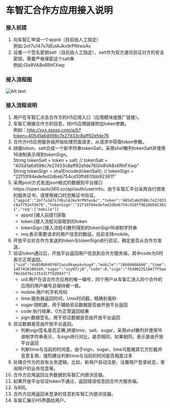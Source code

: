 # 车智汇合作方应用接入说明

### 接入前提

1. 向车智汇申请一个appid（目前由人工指定）<br/>
    例如:2of7u147s7dEulAJkx9rPNtwsAc
2. 设置一个签名密钥salt（目前由人工指定），salt作为双方通讯验证对方的安全密钥，需要严格保密这个salt串<br/>
    例如:GIx8VA8x6RhFXwp

### 接入流程图
![Alt text](https://github.com/iauto360/open-api/blob/master/auth_flow.png)

### 接入流程说明
1. 用户在车智汇点击合作方的H5应用入口（应用模块或推广链接）。
2. 车智汇根据合作方的信息，给H5应用链接附加token参数。<br/>
     例如：http://xxx.sssss.com/a/b?token=405d1a6d598c7e27d33c8aff92efde76
3. 合作方H5应用服务端开始处理页面请求，从请求中获取token参数。
4. 拼接tokon、salt合成一个新字符串tokenSalt，采用sha1散列tokenSalt并使用16进制表示得到tokenSign。<br/>
    String tokenSalt = token + salt;     // tokenSalt = "405d1a6d598c7e27d33c8aff92efde76GIx8VA8x6RhFXwp" <br>
    String tokenSign = sha1Encode(tokenSalt);    // tokenSign = "22f10f84edefed2dbeb754cd10ffd610bb923611"
5. 采用post方式发送json格式的数据到平台接口https://open.iauto360.cn/api/auth/userinfo。由于车智汇平台采用自行颁发的服务证书，请使用接口时忽略证书验证。<br/>
    `{"appid":"2of7u147s7dEulAJkx9rPNtwsAc","token":"405d1a6d598c7e27d33c8aff92efde76","tokenSign":"22f10f84edefed2dbeb754cd10ffd610bb923611","req":["mobile"]}`<br/>
     * appid:[接入前提1]获取
     * token:[接入流程3]获取到的token
     * tokenSign:[接入流程4]散列得到的tokenSign16进制字符串
     * req:表示需要请求的用户信息的数组，目前支持mobile。
6. 开放平台对合作方发送的token与tokenSign进行验证，确定是否从合作方发送。
7. 验证token通过后，开放平台返回用户信息到合作方服务端，其中code为0时表示正常返回。
    `{"uid":"dxBS0bR4GY6F2uoz8kqepkvkug4","mobile":"18666666666","time":1457436106549,"sugar":"zxy07)jB","code":0,"sign":"f630022518477f5ae78e1bd76c1351d1ff820947"}`<br/>
    * uid:用户在该合作方应用的唯一编号，同个用户从车智汇进入同个合作的应用的用户编号总保持都一致。
    * mobile:用户的手机号码
    * time:服务器返回时间，Unix时间戳，精确到毫秒
    * sugar:随机数，用于辅助验证数据是否由开放平台返回
    * code:执行结果，0为正常返回结果
    * sign:数据签名，用于验证数据是否由开放平台返回
8. 验证数据是否由开放平台返回。
    * 判断sign签名是否正确,拼接time、salt、sugar，采用sha1散列并使用16进制字符串表示，与sign进行对比，是否相同，如果相同，表示是由开放平台返回
    * 判断time与当前的时间差。由于sign，sugar，time可能被其它方拦截并恶意复用，强烈建议判断time与当前的时间是否相差过多<br/>
9. 处理合作方的自有业务逻辑，比如，新用户自动注册，设置用户登录状态，查询用户的业务信息等。
10. 合作方应用返回业务数据到车智汇内嵌浏览器。
11. 如果开放平台验证token不通过，返回错误信息回合作方服务端。
12. 与8同。
13. 合作方应用返回未登录的信息到车智汇内嵌浏览器。
14. 车智汇展示H5界面给用户。
  
    



